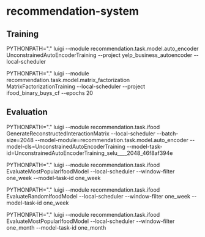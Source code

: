 # recommendation-system


## Training
PYTHONPATH="." luigi --module recommendation.task.model.auto_encoder UnconstrainedAutoEncoderTraining --project yelp_business_autoencoder --local-scheduler

PYTHONPATH="." luigi --module recommendation.task.model.matrix_factorization MatrixFactorizationTraining --local-scheduler --project ifood_binary_buys_cf --epochs 20

## Evaluation

PYTHONPATH="." luigi --module recommendation.task.ifood GenerateReconstructedInteractionMatrix --local-scheduler  --batch-size=2048 --model-module=recommendation.task.model.auto_encoder --model-cls=UnconstrainedAutoEncoderTraining --model-task-id=UnconstrainedAutoEncoderTraining_selu____2048_46f8af394e


PYTHONPATH="." luigi --module recommendation.task.ifood EvaluateMostPopularIfoodModel --local-scheduler --window-filter one_week --model-task-id one_week


PYTHONPATH="." luigi --module recommendation.task.ifood EvaluateRandomIfoodModel --local-scheduler --window-filter one_week --model-task-id one_week

PYTHONPATH="." luigi --module recommendation.task.ifood EvaluateMostPopularIfoodModel --local-scheduler --window-filter one_month --model-task-id one_month